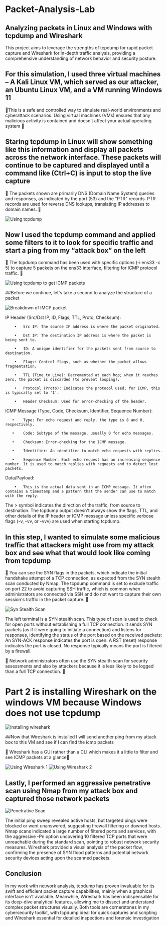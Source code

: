 # Packet-Analysis-Lab
## Analyzing packets in Linux and Windows with tcpdump and Wireshark

This project aims to leverage the strengths of tcpdump for rapid packet capture and Wireshark for in-depth traffic analysis, providing a comprehensive understanding of network behavior and security posture.



## For this simulation, I used three virtual machines – A Kali Linux VM, which served as our attacker, an Ubuntu Linux VM, and a VM running Windows 11

📝This is a safe and controlled way to simulate real-world environments and cyberattack scenarios. Using virtual machines (VMs) ensures that any malicious activity is contained and doesn’t affect your actual operating system 📝



## Staring tcpdump in Linux will show something like this information and display all packets across the network interface. These packets will continue to be captured and displayed until a command like (Ctrl+C) is input to stop the live capture

📝 The packets shown are primarily DNS (Domain Name System) queries and responses, as indicated by the port (53) and the "PTR" records. PTR records are used for reverse DNS lookups, translating IP addresses to domain names. 📝

![Using tcpdump](https://github.com/Malikj10/Packet-Analysis-Lab/blob/00131293e26d5f2134dcbd0e609c37762b4994f4/Screenshots/1%20using%20TCPDUMP.png)



## Now I used the tcpdump command and applied some filters to it to look for specific traffic and start a ping from my “attack box” on the left

📝 The tcpdump command has been used with specific options (-i ens33 -c 5) to capture 5 packets on the ens33 interface, filtering for ICMP protocol traffic. 📝

![Using tcpdump to get ICMP packets](https://github.com/Malikj10/Packet-Analysis-Lab/blob/00131293e26d5f2134dcbd0e609c37762b4994f4/Screenshots/2%20using%20TCPDUMP%20to%20get%20icmp%20packets.png)



##Before we continue, let's take a second to analyze the structure of a packet

![Breakdown of IMCP packet](https://github.com/Malikj10/Packet-Analysis-Lab/blob/00131293e26d5f2134dcbd0e609c37762b4994f4/Screenshots/2.5%20Breakdown%20of%20a%20packet.png)

IP Header (Src/Dst IP, ID, Flags, TTL, Proto, Checksum):

        •	Src IP: The source IP address is where the packet originated.

        •	Dst IP: The destination IP address is where the packet is being sent to.

        •	ID: A unique identifier for the packets sent from source to destination.

        •	Flags: Control flags, such as whether the packet allows fragmentation.

        •	TTL (Time to Live): Decremented at each hop; when it reaches zero, the packet is discarded (to prevent looping).

        •	Protocol (Proto): Indicates the protocol used; for ICMP, this is typically set to '1'.

        •	Header Checksum: Used for error-checking of the header.

ICMP Message (Type, Code, Checksum, Identifier, Sequence Number):

       •	Type: For echo request and reply, the type is 8 and 0, respectively.

       •	Code: Subtype of the message, usually 0 for echo messages.

       •	Checksum: Error-checking for the ICMP message.

       •	Identifier: An identifier to match echo requests with replies.

       •	Sequence Number: Each echo request has an increasing sequence number. It is used to match replies with requests and to detect lost packets.

Data/Payload:

        •	This is the actual data sent in an ICMP message. It often contains a timestamp and a pattern that the sender can use to match with the reply.
The > symbol indicates the direction of the traffic, from source to destination. The tcpdump output doesn't always show the flags, TTL, and other details of the IP header or ICMP message unless specific verbose flags (-v, -vv, or -vvv) are used when starting tcpdump.



## In this step, I wanted to simulate some malicious traffic that attackers might use from my attack box and see what that would look like coming from tcpdump

📝 You can see the SYN flags in the packets, which indicate the initial handshake attempt of a TCP connection, as expected from the SYN stealth scan conducted by Nmap. The tcpdump command is set to exclude 
traffic on port 22 to avoid capturing SSH traffic, which is common when administrators are connected via SSH and do not want to capture their own session's traffic in the packet capture. 📝

![Syn Stealth Scan](https://github.com/Malikj10/Packet-Analysis-Lab/blob/00131293e26d5f2134dcbd0e609c37762b4994f4/Screenshots/3.%20Syn%20stealth%20scan%20could%20be%20used%20by%20attackers.png)

The left terminal is a SYN stealth scan. This type of scan is used to check for open ports without establishing a full TCP connection. It sends SYN packets (as if it were going to initiate a connection) and listens for responses, identifying the status of the port based on the received packets:
An SYN-ACK response indicates the port is open.
A RST (reset) response indicates the port is closed.
No response typically means the port is filtered by a firewall.

📝 Network administrators often use the SYN stealth scan for security assessments and also by attackers because it is less likely to be logged than a full TCP connection. 📝



# Part 2 is installing Wireshark on the windows VM because Windows does not use tcpdump

![installing wireshark](https://github.com/Malikj10/Packet-Analysis-Lab/blob/00131293e26d5f2134dcbd0e609c37762b4994f4/Screenshots/4.%20installing%20wireshark%20on%20windows%20vm.png)



##Now that Wireshark is installed I will send another ping from my attack box to this VM and see if I can find the icmp packets

📝 Wireshark has a GUI rather than a CLI which makes it a little to filter and see ICMP packets at a glance📝

![Using Wireshark 1](https://github.com/Malikj10/Packet-Analysis-Lab/blob/00131293e26d5f2134dcbd0e609c37762b4994f4/Screenshots/5%20using%20wireshark.png)
![Using Wireshark 2](https://github.com/Malikj10/Packet-Analysis-Lab/blob/00131293e26d5f2134dcbd0e609c37762b4994f4/Screenshots/6%20using%20wireshark.png)



## Lastly, I performed an aggressive penetrative scan using Nmap from my attack box and captured those network packets

![Penetrative Scan](https://github.com/Malikj10/Packet-Analysis-Lab/blob/00131293e26d5f2134dcbd0e609c37762b4994f4/Screenshots/7.%20Penetrative%20scan.png)

The initial ping sweep revealed active hosts, but targeted pings were blocked or went unanswered, suggesting firewall filtering or downed hosts.
Nmap scans indicated a large number of filtered ports and services, with the aggressive -Pn option uncovering 10 filtered TCP ports that were unreachable during the standard scan, pointing to robust network security measures.
Wireshark provided a visual analysis of the packet flow, confirming the presence of SYN flood patterns and potential network security devices acting upon the scanned packets.



## Conclusion
In my work with network analysis, tcpdump has proven invaluable for its swift and efficient packet capture capabilities, mainly when a graphical interface isn't available. Meanwhile, Wireshark has been indispensable for its deep-dive analytical features, allowing me to dissect and understand complex packet structures visually. Both tools are cornerstones in my cybersecurity toolkit, with tcpdump ideal for quick captures and scripting and Wireshark essential for detailed inspections and forensic investigation
